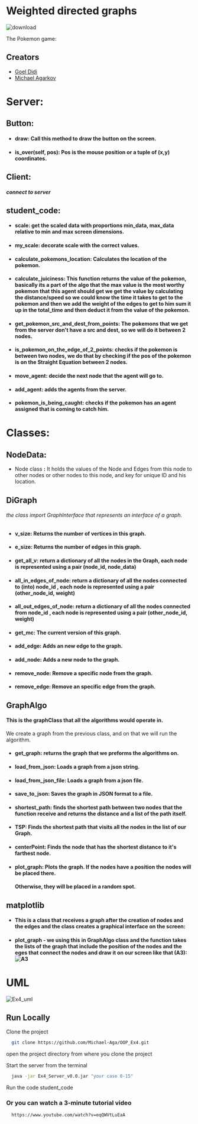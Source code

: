 # Weighted directed graphs

![download](https://user-images.githubusercontent.com/88629415/148658851-6ce21efa-9b6d-4032-bea4-9aef4052ca55.jpg)

The Pokemon game:




## Creators

 - [Goel Didi](https://awesomeopensource.com/project/elangosundar/awesome-README-templates)
 - [Michael Agarkov](https://github.com/matiassingers/awesome-readme)




#  Server: 
## Button:
- #### draw: Call this method to draw the button on the screen.
- #### is_over(self, pos): Pos is the mouse position or a tuple of (x,y) coordinates.
## Client:
##### connect to server
## student_code:
- #### scale: get the scaled data with proportions min_data, max_data relative to min and max screen dimensions.
- #### my_scale: decorate scale with the correct values.
- #### calculate_pokemons_location: Calculates the location of the pokemon.
- #### calculate_juiciness: This function returns the value of the pokemon, basically its a part of the algo that the max value is the most worthy pokemon that this agent should get we get the value by calculating the distance/speed so we could know the time it takes to get to the pokemon and then we add the weight of the edges to get to him sum it up in the total_time and then deduct it from the value of the pokemon.
- #### get_pokemon_src_and_dest_from_points: The pokemons that we get from the server don't have a src and dest, so we will do it between 2 nodes.
- #### is_pokemon_on_the_edge_of_2_points: checks if the pokemon is between two nodes, we do that by checking if the pos of the pokemon is on the Straight Equation between 2 nodes.
- #### move_agent: decide the next node that the agent will go to.
- #### add_agent: adds the agents from the server.
- #### pokemon_is_being_caught: checks if the pokemon has an agent assigned that is coming to catch him.
#  Classes: 
## NodeData:
- Node class **:** It holds the values of the Node and Edges from this node to other nodes or other nodes to this node, and key for unique ID and his location.


## DiGraph
###### the class import GraphInterface that represents an interface of a graph.

- #### v_size: Returns the number of vertices in this graph.
- #### e_size: Returns the number of edges in this graph.
- #### get_all_v: return a dictionary of all the nodes in the Graph, each node is represented using a pair (node_id, node_data)
- #### all_in_edges_of_node: return a dictionary of all the nodes connected to (into) node_id , each node is represented using a pair (other_node_id, weight)
- #### all_out_edges_of_node: return a dictionary of all the nodes connected from node_id , each node is represented using a pair (other_node_id, weight)
- #### get_mc: The current version of this graph.
- #### add_edge: Adds an new edge to the graph.
- #### add_node: Adds a new node to the graph.
- #### remove_node: Remove a specific node from the graph.
- #### remove_edge: Remove an specific edge from the graph.

## GraphAlgo
 #### This is the graphClass that all the algorithms would operate in.

We create a graph from the previous class, and on that we will run the algorithm.
- #### get_graph: returns the graph that we preforms the algorithms on.
- #### load_from_json: Loads a graph from a json string.
- #### load_from_json_file: Loads a graph from a json file.
- #### save_to_json: Saves the graph in JSON format to a file.
- #### shortest_path: finds the shortest path between two nodes that the function receive and returns the distance and a list of the path itself.
- #### TSP: Finds the shortest path that visits all the nodes in the list of our Graph.
- #### centerPoint: Finds the node that has the shortest distance to it's farthest node.
- #### plot_graph: Plots the graph. If the nodes have a position the nodes will be placed there.
  #### Otherwise, they will be placed in a random spot.

## matplotlib
- #### This is a class that receives a graph after the creation of nodes and the edges and the class creates a graphical interface on the screen:
- #### plot_graph - we using this in GraphAlgo class and the function takes the lists of the graph that include the position of the nodes and the eges that connect the nodes and draw it on our screen like that (A3): ![A3](https://user-images.githubusercontent.com/88629415/147497833-c82c2205-0c25-449e-a7ae-293233eeab8d.png)

# UML

![Ex4_uml](https://user-images.githubusercontent.com/88629415/148675696-e866ae01-6895-4b81-9ac4-d815d84655fe.png)


## Run Locally

Clone the project

```bash
  git clone https://github.com/Michael-Aga/OOP_Ex4.git
```

open the project directory from where you clone the project

Start the server from the terminal

```bash
  java -jar Ex4_Server_v0.0.jar "your case 0-15"
```
Run the code student_code 

### Or you can watch a 3-minute tutorial video
```bash
  https://www.youtube.com/watch?v=eqQWVtLuEaA
```

